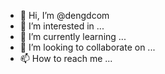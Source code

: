 - 👋 Hi, I’m @dengdcom
- 👀 I’m interested in ...
- 🌱 I’m currently learning ...
- 💞️ I’m looking to collaborate on ...
- 📫 How to reach me ...

<!---
dengdcom/dengdcom is a ✨ special ✨ repository because its `README.md` (this file) appears on your GitHub profile.
You can click the Preview link to take a look at your changes.
--->
